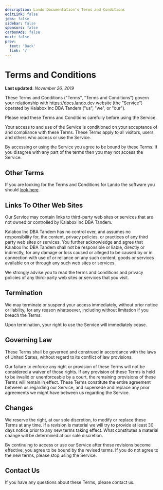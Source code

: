 ```yaml
---
description: Lando Documentation's Terms and Conditions
editLink: false
jobs: false
sidebar: false
sponsors: false
carbonAds: false
next: false
prev:
  text: 'Back'
  link: '/'
---
```


# Terms and Conditions

**Last updated:** _November 26, 2019_

These Terms and Conditions ("Terms", "Terms and Conditions") govern your relationship with <https://docs.lando.dev> website (the "Service") operated by Kalabox Inc DBA Tandem ("us", "we", or "our").

Please read these Terms and Conditions carefully before using the Service.

Your access to and use of the Service is conditioned on your acceptance of and compliance with these Terms. These Terms apply to all visitors, users and others who access or use the Service.

By accessing or using the Service you agree to be bound by these Terms. If you disagree with any part of the terms then you may not access the Service.

## Other Terms

If you are looking for the Terms and Conditions for Lando the software you should [look here](https://github.com/lando/lando/blob/master/TERMS.md).

## Links To Other Web Sites

Our Service may contain links to third-party web sites or services that are not owned or controlled by Kalabox Inc DBA Tandem.

Kalabox Inc DBA Tandem has no control over, and assumes no responsibility for, the content, privacy policies, or practices of any third party web sites or services. You further acknowledge and agree that Kalabox Inc DBA Tandem shall not be responsible or liable, directly or indirectly, for any damage or loss caused or alleged to be caused by or in connection with use of or reliance on any such content, goods or services available on or through any such web sites or services.

We strongly advise you to read the terms and conditions and privacy policies of any third-party web sites or services that you visit.

## Termination

We may terminate or suspend your access immediately, without prior notice or liability, for any reason whatsoever, including without limitation if you breach the Terms.

Upon termination, your right to use the Service will immediately cease.

## Governing Law

These Terms shall be governed and construed in accordance with the laws of United States, without regard to its conflict of law provisions.

Our failure to enforce any right or provision of these Terms will not be considered a waiver of those rights. If any provision of these Terms is held to be invalid or unenforceable by a court, the remaining provisions of these Terms will remain in effect. These Terms constitute the entire agreement between us regarding our Service, and supersede and replace any prior agreements we might have between us regarding the Service.

## Changes

We reserve the right, at our sole discretion, to modify or replace these Terms at any time. If a revision is material we will try to provide at least 30 days notice prior to any new terms taking effect. What constitutes a material change will be determined at our sole discretion.

By continuing to access or use our Service after those revisions become effective, you agree to be bound by the revised terms. If you do not agree to the new terms, please stop using the Service.

## Contact Us

If you have any questions about these Terms, please contact us.

